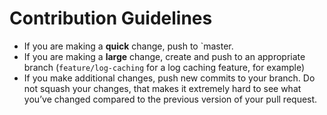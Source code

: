 # Contribution Guidelines

- If you are making a __quick__ change, push to `master.
- If you are making a __large__ change, create and push to an appropriate branch (`feature/log-caching` for a log caching feature, for example)
- If you make additional changes, push new commits to your branch. Do not squash your changes, that makes it extremely hard to see what you’ve changed compared to the previous version of your pull request.
